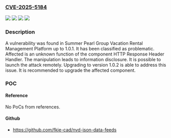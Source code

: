### [CVE-2025-5184](https://cve.mitre.org/cgi-bin/cvename.cgi?name=CVE-2025-5184)
![](https://img.shields.io/static/v1?label=Product&message=Vacation%20Rental%20Management%20Platform&color=blue)
![](https://img.shields.io/static/v1?label=Version&message=%3D%201.0.0%20&color=brighgreen)
![](https://img.shields.io/static/v1?label=Vulnerability&message=Improper%20Access%20Controls&color=brighgreen)
![](https://img.shields.io/static/v1?label=Vulnerability&message=Information%20Disclosure&color=brighgreen)

### Description

A vulnerability was found in Summer Pearl Group Vacation Rental Management Platform up to 1.0.1. It has been classified as problematic. Affected is an unknown function of the component HTTP Response Header Handler. The manipulation leads to information disclosure. It is possible to launch the attack remotely. Upgrading to version 1.0.2 is able to address this issue. It is recommended to upgrade the affected component.

### POC

#### Reference
No PoCs from references.

#### Github
- https://github.com/fkie-cad/nvd-json-data-feeds

